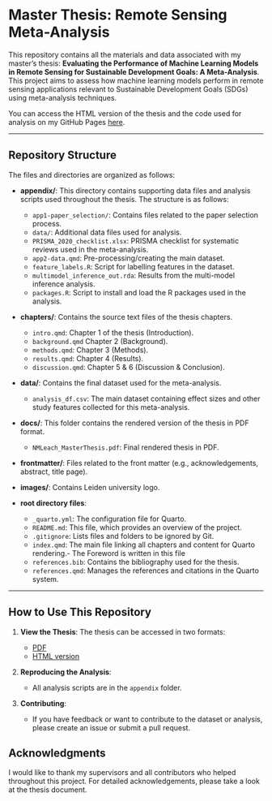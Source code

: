 # Master Thesis: Remote Sensing Meta-Analysis

This repository contains all the materials and data associated with my master’s thesis: **Evaluating the Performance of Machine Learning Models in Remote Sensing for Sustainable Development Goals: A Meta-Analysis**. This project aims to assess how machine learning models perform in remote sensing applications relevant to Sustainable Development Goals (SDGs) using meta-analysis techniques.

You can access the HTML version of the thesis and the code used for analysis on my GitHub Pages [here](https://n-leach.github.io/master_thesis_rs_meta-analysis/).

---

## Repository Structure

The files and directories are organized as follows:

- **appendix/**: This directory contains supporting data files and analysis scripts used throughout the thesis. The structure is as follows:
  - `app1-paper_selection/`: Contains files related to the paper selection process.
  - `data/`: Additional data files used for analysis.
  - `PRISMA_2020_checklist.xlsx`: PRISMA checklist for systematic reviews used in the meta-analysis.
  - `app2-data.qmd`:  Pre-processing/creating the main dataset.
  - `feature_labels.R`: Script for labelling features in the dataset.
  - `multimodel_inference_out.rda`: Results from the multi-model inference analysis.
  - `packages.R`: Script to install and load the R packages used in the analysis.


- **chapters/**: Contains the source text files of the thesis chapters.
  - `intro.qmd`: Chapter 1 of the thesis (Introduction).
  - `background.qmd` Chapter 2 (Background).
  - `methods.qmd`: Chapter 3 (Methods).
  - `results.qmd`: Chapter 4 (Results).
  - `discussion.qmd`: Chapter 5 & 6 (Discussion & Conclusion).
  
- **data/**: Contains the final dataset used for the meta-analysis.
  - `analysis_df.csv`: The main dataset containing effect sizes and other study features collected for this meta-analysis.

- **docs/**: This folder contains the rendered version of the thesis in PDF format.
  - `NMLeach_MasterThesis.pdf`: Final rendered thesis in PDF.

- **frontmatter/**: Files related to the front matter (e.g., acknowledgements, abstract, title page).
  
- **images/**: Contains Leiden university logo.
  
- **root directory files**:
  - `_quarto.yml`: The configuration file for Quarto.
  - `README.md`: This file, which provides an overview of the project.
  - `.gitignore`: Lists files and folders to be ignored by Git.
  - `index.qmd`: The main file linking all chapters and content for Quarto rendering.- The Foreword is written in this file
  - `references.bib`: Contains the bibliography used for the thesis.
  - `references.qmd`: Manages the references and citations in the Quarto system.

---

## How to Use This Repository

1. **View the Thesis**: The thesis can be accessed in two formats:
   - [PDF](docs/NMLeach_MasterThesis.pdf)
   - [HTML version](https://n-leach.github.io/master_thesis_rs_meta-analysis/)
   
2. **Reproducing the Analysis**:
   - All analysis scripts are in the `appendix` folder.

3. **Contributing**:
   - If you have feedback or want to contribute to the dataset or analysis, please create an issue or submit a pull request.

## Acknowledgments

I would like to thank my supervisors and all contributors who helped throughout this project. For detailed acknowledgements, please take a look at the thesis document.

